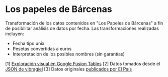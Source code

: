 Los papeles de Bárcenas
=======================

Transformación de los datos contenidos en "Los Papeles de Bárcenas" a fin de posibilitar análisis de datos por fecha. Las transformaciones realizadas incluyen: 

* Fecha tipo unix 
* Pesetas convertidas a euros 
* Interpretación de los posibles nombres (sin garantías) 

[1] <a href="https://www.google.com/fusiontables/DataSource?docid=1vOr2MjkxZiMWGVb_zmMU93Fxzv_4Lt3q8BGN5l0">Exploración visual en Google Fusion Tables</a>
[2] Datos tomados desde el <a href="https://gist.github.com/vibragiel/4702115">JSON de vibragiel</a>
[3] Datos originales <a href="http://elpais.com/especiales/2013/caso_barcenas/todos_los_papeles.html">publicados por El País</a>
